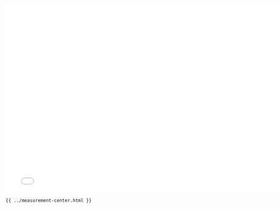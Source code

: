 <iframe src="../../measurement-center.html" width="770" height="500" frameBorder="0" seamless="seamless">
</iframe>

```html
{{ ../measurement-center.html }}
```
